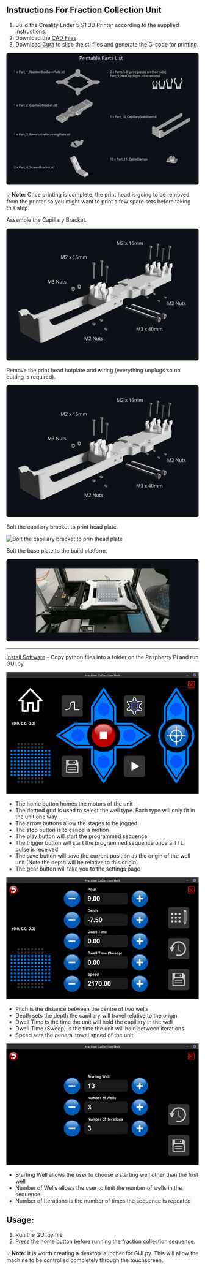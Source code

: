 ## Instructions For Fraction Collection Unit

1. Build the Creality Ender 5 S1 3D Printer according to the supplied instructions.
2. Download the [CAD Files](../CAD).
3. Download [Cura](https://ultimaker.com/software/ultimaker-cura/) to slice the stl files and generate the G-code for printing.


![Printable Parts List](https://github.com/garethnisbet/Fraction-Collection-Unit/blob/main/Instructions/PrintObjects.svg)

💡 **Note:** Once printing is complete, the print head is going to be removed from the printer so you might want to print a few spare sets before taking this step.

Assemble the Capillary Bracket.

![Capillary Bracket Assembly](https://github.com/garethnisbet/Fraction-Collection-Unit/blob/main/Instructions/Assembly_P1.svg)

Remove the print head hotplate and wiring (everything unplugs so no cutting is required).

![Remove print head and hotplate](https://github.com/garethnisbet/Fraction-Collection-Unit/blob/main/Instructions/Assembly_P2.svg)

Bolt the capillary bracket to print head plate.

![Bolt the capillary bracket to prin thead plate](https://github.com/garethnisbet/Fraction-Collection-Unit/blob/main/Instructions/Assembly_P3.svg)

Bolt the base plate to the build platform.

![Bolt the capillary bracket to prin thead plate](https://github.com/garethnisbet/Fraction-Collection-Unit/blob/main/Instructions/Assembly_P4.svg)

---
[Install Software](../Python/) - Copy python files into a folder on the Raspberry Pi and run GUI.py.

![Screen 1](https://github.com/garethnisbet/Fraction-Collection-Unit/blob/main/Instructions/S1.png)

* The home button homes the motors of the unit
* The dottted grid is used to select the well type. Each type will only fit in the unit one way
* The arrow buttons allow the stages to be jogged
* The stop button is to cancel a motion
* The play button will start the programmed sequence
* The trigger button will start the programmed sequence once a TTL pulse is received
* The save button will save the current position as the origin of the well unit (Note the depth will be relative to this origin)
* The gear button will take you to the settings page

![Screen 2](https://github.com/garethnisbet/Fraction-Collection-Unit/blob/main/Instructions/S2.png)

* Pitch is the distance between the centre of two wells
* Depth sets the depth the capillary will travel relative to the origin
* Dwell Time is the time the unit will hold the capillary in the well
* Dwell Time (Sweep) is the time the unit will hold between iterations
* Speed sets the general travel speed of the unit

![Screen 3](https://github.com/garethnisbet/Fraction-Collection-Unit/blob/main/Instructions/S3.png)
* Starting Well allows the user to choose a starting well other than the first well
* Number of Wells allows the user to limit the number of wells in the sequence
* Number of Iterations is the number of times the sequence is repeated 

## Usage:
1. Run the GUI.py file
2. Press the home button before running the fraction collection sequence.


💡 **Note:** It is worth creating a desktop launcher for GUI.py. This will allow the machine to be controlled completely through the touchscreen. 
